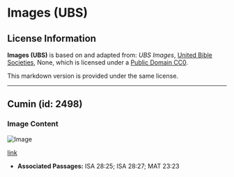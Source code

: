 # Images (UBS)

## License Information

**Images (UBS)** is based on and adapted from: _UBS Images_, [United Bible Societies](https://unitedbiblesocieties.org/), None, which is licensed under a [Public Domain CC0](https://creativecommons.org/public-domain/cc0/).

This markdown version is provided under the same license.



--------------------------------

## Cumin (id: 2498)

### Image Content

![Image](https://cdn.aquifer.bible/aquifer-content/resources/Media/WEB-0168_cumin.jpg)

[link](https://cdn.aquifer.bible/aquifer-content/resources/Media/WEB-0168_cumin.jpg)

* **Associated Passages:** ISA 28:25; ISA 28:27; MAT 23:23

